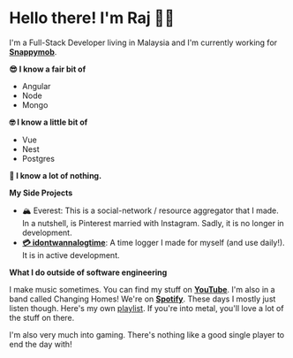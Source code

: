 # Hello there! I'm Raj 👋🏾

I'm a Full-Stack Developer living in Malaysia and I'm currently working for [**Snappymob**](https://www.snappymob.com/).

**😎 I know a fair bit of**

* Angular
* Node
* Mongo

**🤓 I know a little bit of**

* Vue
* Nest
* Postgres

**🤡 I know a lot of nothing.**

**My Side Projects**

* 🏔 Everest: This is a social-network / resource aggregator that I made. In a nutshell, is Pinterest married with Instagram. Sadly, it is no longer in development.
* [**💳 idontwannalogtime**](https://idontwannalogtime-frontend.web.app/): A time logger I made for myself (and use daily!). It is in active development.

**What I do outside of software engineering**

I make music sometimes. You can find my stuff on [**YouTube**](https://www.youtube.com/channel/UCmO2-0zBQhcXXjPcLEfk-Iw). I'm also in a band called Changing Homes! We're on [**Spotify**](https://open.spotify.com/artist/5M1zRN28GLSDh7B4aJzNLg?si=lLlskI7pS0qkhP_cLJ6c0w). These days I mostly just listen though. Here's my own [playlist](https://open.spotify.com/playlist/7GjnOugRI1sn18kGKn1o4D?si=Q8orE6YhS4ug3tsCnSrOFQ). If you're into metal, you'll love a lot of the stuff on there.

I'm also very much into gaming. There's nothing like a good single player to end the day with!

